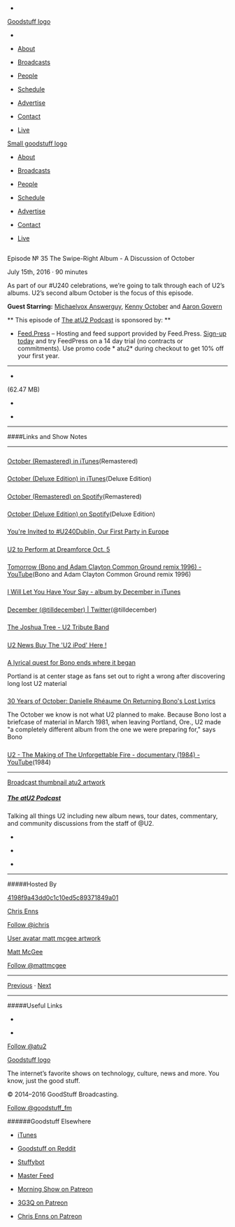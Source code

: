 

-
[Goodstuff logo](http://www.goodstuff.fm/)[](/assets/goodstuff_logo-17c1fe6f378352de5d7345f76152130b.svg)

-


-  [About](/about)

-  [Broadcasts](/broadcasts)

-  [People](/people)

-  [Schedule](/schedule)

-  [Advertise](/advertise)

-  [Contact](/contact)

-  [Live](/live)


[Small goodstuff logo](http://www.goodstuff.fm/)[](/assets/small_goodstuff_logo-bf032e72b9ec41494f4d90905f1ad619.svg)


-  [About](/about)

-  [Broadcasts](/broadcasts)

-  [People](/people)

-  [Schedule](/schedule)

-  [Advertise](/advertise)

-  [Contact](/contact)

-  [Live](/live)


##
Episode № 35
The Swipe-Right Album - A Discussion of October


July 15th, 2016
&middot;
90
minutes


As part of our #U240 celebrations, we&rsquo;re going to talk through each of U2&rsquo;s albums. U2&rsquo;s second album October is the focus of this episode.


**Guest Starring:**
[Michaelvox Answerguy](/people/Michael-answerguy),  [Kenny October](/people/kenny-singnomore) and  [Aaron Govern](/people/aaron-govern)


**
This episode of
[The atU2 Podcast](/atu2)
is sponsored by:
**


-  [Feed.Press](http://feed.press/atu2) – Hosting and feed support provided by Feed.Press.  [Sign-up today](http://feed.press/atu2) and try FeedPress on a 14 day trial (no contracts or commitments). Use promo code * atu2* during checkout to get 10% off your first year.


------------------------------


-
[](http://podcasts-1.feedpress.co/12572/atu2-35.mp3)(62.47 MB)

-
[](http://twitter.com/intent/tweet?text=The%20atU2%20Podcast%20%E2%84%96%2035%20on%20@goodstuff_fm%20-%20http://goodstuff.fm/atu2/35)

-
[](http://www.facebook.com/sharer/sharer.php?u=http://goodstuff.fm/atu2/35)


------------------------------


####Links and Show Notes


------------------------------


#####
[October (Remastered) in iTunes](https://geo.itunes.apple.com/gb/album/october-remastered/id284960399?at=10l4Ki&mt=1&app=music)(Remastered)


#####
[October (Deluxe Edition) in iTunes](https://geo.itunes.apple.com/gb/album/october-deluxe-edition/id285191487?at=10l4Ki&mt=1&app=music)(Deluxe Edition)


#####
[October (Remastered) on Spotify](https://open.spotify.com/album/1CZ5aEhYDBEU0HdIdqLMo6)(Remastered)


#####
[October (Deluxe Edition) on Spotify](https://open.spotify.com/album/59O7CFxLYBBKYtrO61LyqF)(Deluxe Edition)


#####
[You're Invited to #U240Dublin, Our First Party in Europe](http://www.atu2.com/news/youre-invited-to-u240dublin-our-first-party-in-europe.html)


#####
[U2 to Perform at Dreamforce Oct. 5](http://www.atu2.com/news/u2-to-perform-at-dreamforce-oct-5.html)


#####
[Tomorrow (Bono and Adam Clayton Common Ground remix 1996) - YouTube](https://www.youtube.com/watch?v=GgkJonNiGyM)(Bono and Adam Clayton Common Ground remix 1996)


#####
[I Will Let You Have Your Say - album by December in iTunes](https://geo.itunes.apple.com/gb/album/i-will-let-you-have-your-say/id1104365563?at=10l4Ki&mt=1&app=music)


#####
[December (@tilldecember) | Twitter](https://twitter.com/tilldecember)(@tilldecember)


#####
[The Joshua Tree - U2 Tribute Band](http://www.thejoshuatree.ie/)


#####
[U2  News  Buy The 'U2 iPod' Here !](http://www.u2.com/news/article/985/)


#####
[A lyrical quest for Bono ends where it began](http://www.atu2.com/news/a-lyrical-quest-for-bono-ends-where-it-began.html)


Portland is at center stage as fans set out to right a wrong after discovering long lost U2 material


#####
[30 Years of October: Danielle Rhéaume On Returning Bono's Lost Lyrics](http://www.atu2.com/news/30-years-of-october-danielle-rhaume-on-returning-bonos-lost-lyrics.html)


The October we know is not what U2 planned to make. Because Bono lost a briefcase of material in March 1981, when leaving Portland, Ore., U2 made "a completely different album from the one we were preparing for," says Bono


#####
[U2 - The Making of The Unforgettable Fire - documentary (1984) - YouTube](https://www.youtube.com/watch?v=ffGANVRctxQ)(1984)


------------------------------


[Broadcast thumbnail atu2 artwork](/atu2)[](https://goodstuffs3.s3.amazonaws.com/uploads/broadcast/image/34/broadcast_thumbnail_atu2_artwork.png)

##### [The atU2 Podcast](/atu2)


Talking all things U2 including new album news, tour dates, commentary, and community discussions from the staff of @U2.

-
[](https://itunes.apple.com/ca/podcast/the-atu2-podcast/id1018994132?mt=2)

-
[](http://feeds.goodstuff.fm/atu2)

-
[](mailto:chris@goodstuff.fm?cc=sponsorship%40goodstuff.fm&subject=%5BGoodStuff%20FM%5D%20Sponsorship%20Inquiry%20for%20The%20atU2%20Podcast)


------------------------------


#####Hosted By


[4198f9a43dd0c1c10ed5c89371849a01](/people/chris-enns)[](http://gravatar.com/avatar/4198f9a43dd0c1c10ed5c89371849a01.png?s=300&r=pg)

[Chris Enns](/people/chris-enns)


[Follow @ichris](https://twitter.com/ichris)


[User avatar matt mcgee artwork](/people/matt-mcgee)[](https://goodstuffs3.s3.amazonaws.com/uploads/user/avatar/81/user_avatar_matt-mcgee_artwork.png)

[Matt McGee](/people/matt-mcgee)


[Follow @mattmcgee](https://twitter.com/mattmcgee)


------------------------------


[Previous](/atu2/34)
&middot;
[Next](/atu2/36)


------------------------------


#####Useful Links

-
[](mailto:chris@goodstuff.fm?subject=%5BGoodstuff%20FM%5D%20Feedback%20for%20The%20atU2%20Podcast)

-
[Follow @atu2](https://twitter.com/atu2)


[Goodstuff logo](http://www.goodstuff.fm/)[](/assets/goodstuff_logo-17c1fe6f378352de5d7345f76152130b.svg)


The internet’s favorite shows on technology, culture, news and more. You know, just the good stuff.


&copy; 2014&ndash;2016 GoodStuff Broadcasting.

[Follow @goodstuff_fm](https://twitter.com/goodstufffm)


######Goodstuff Elsewhere

-  [iTunes](https://itunes.apple.com/us/artist/goodstuff-fm/id843385597?mt=2)

-  [Goodstuff on Reddit](https://www.reddit.com/r/Goodstuff_fm/)

-  [Stuffybot](http://stuffybot.goodstuff.fm)

-  [Master Feed](/master/feed)

-  [Morning Show on Patreon](https://www.patreon.com/morningshow)

-  [3G3Q on Patreon](https://www.patreon.com/3g3q)

-  [Chris Enns on Patreon](https://www.patreon.com/ichris)
